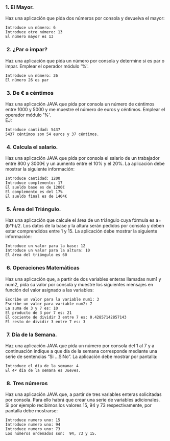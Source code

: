 ### 1.	El Mayor. 
Haz	una	aplicación	que	pida	dos	números	por	consola	y	devuelva	el	mayor:	
```
Introduce un número: 6 
Introduce otro número: 13 
El número mayor es 13 
````

###  2.	¿Par o impar? 
Haz	una	aplicación	que	pida	un	número	por	consola	y	determine	si	es	par	o	impar.	Emplear	el	operador	módulo	'%'.	
```
Introduce un número: 26 
El número 26 es par 
```
 
###  3.	De € a céntimos  
Haz	una	aplicación	JAVA	que	pida	por	consola	un	número	de	céntimos	entre	1000	y	5000	y	me	muestre	el	número	de	euros	y	céntimos.	Emplear	el	operador	módulo	'%'.	
EJ:		
```
Introduce cantidad: 5437 
5437 céntimos son 54 euros y 37 céntimos. 
```
 
###  4.	Calcula el salario. 
Haz	una	aplicación	JAVA	que	pida	por	consola	el	salario	de	un	trabajador	entre	800	y	3000€	y	un	aumento	entre	el	10%	y	el	20%.	La	aplicación	debe	mostrar	la	siguiente	información:	
```
Introduce cantidad: 1200 
Introduce complemento: 17 
El sueldo base es de 1200€ 
El complemento es del 17% 
El sueldo final es de 1404€ 
```
 
###  5.	Área del Triángulo. 
Haz	una	aplicación	que	calcule	el	área	de	un	triángulo cuya	fórmula	es	a=(b*h)/2.	Los	datos	de	la	base	y	la	altura	serán	pedidos	por	consola	y	deben	estar	comprendidos	entre	1	y	15.	La	aplicación	debe	mostrar	la	siguiente	información:	
```
Introduce un valor para la base: 12 
Introduce un valor para la altura: 10 
El área del triángulo es 60 
```
 
 
###  6.	Operaciones Matemáticas  
Haz	una	aplicación		que,	a	partir	de	dos	variables	enteras	llamadas	num1	y	num2,	pida	su	valor	por	consola	y	muestre	los	siguientes	mensajes	en	función	del	valor	asignado	a	las	variables:	
```
Escribe un valor para la variable num1: 3 
Escribe un valor para variable num2: 7 
La suma de 3 y 7 es: 10 
El producto de 3 por 7 es: 21 
El cociente de dividir 3 entre 7 es: 0.42857142857143 
El resto de dividir 3 entre 7 es: 3 
```
 
###  7.	Día de la Semana. 
Haz	una	aplicación	JAVA	que	pida	un	número	por	consola	del	1	al	7	y	a	continuación	indique	a	que	día	de	la	semana	corresponde	mediante	una	serie	de	sentencias	“Si	…SiNo”.	La	aplicación	debe	mostrar	por	pantalla:		
```
Introduce el día de la semana: 4 
El 4º día de la semana es Jueves. 
```
 
###  8.	Tres números  
Haz	una	aplicación	JAVA	que,	a	partir	de	tres	variables	enteras	solicitadas	por	consola.	Para	ello	habrá	que	crear	una	serie	de	variables	adicionales.		
Si	por	ejemplo	recibimos	los	valores	15,	94	y	73	respectivamente,	por	pantalla	debe	mostrarse:		
```
Introduce numero uno: 15 
Introduce numero uno: 94 
Introduce numero uno: 73 
Los números ordenados son:  94, 73 y 15. 
```